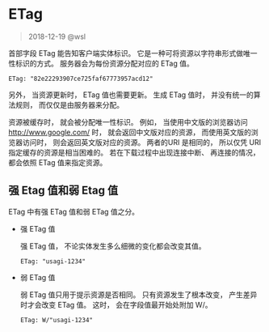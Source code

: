 # ETag

> 2018-12-19 @wsl

首部字段 ETag 能告知客户端实体标识。 它是一种可将资源以字符串形式做唯一性标识的方式。 服务器会为每份资源分配对应的 ETag 值。

```
ETag: "82e22293907ce725faf67773957acd12" 
```

另外， 当资源更新时， ETag 值也需要更新。 生成 ETag 值时， 并没有统一的算法规则， 而仅仅是由服务器来分配。 

资源被缓存时， 就会被分配唯一性标识。 例如， 当使用中文版的浏览器访问 http://www.google.com/ 时， 就会返回中文版对应的资源， 而使用英文版的浏览器访问时， 则会返回英文版对应的资源。 两者的URI 是相同的， 所以仅凭 URI 指定缓存的资源是相当困难的。 若在下载过程中出现连接中断、 再连接的情况， 都会依照 ETag 值来指定资源。

## 强 Etag 值和弱 Etag 值

ETag 中有强 ETag 值和弱 ETag 值之分。

- 强 ETag 值

  强 ETag 值， 不论实体发生多么细微的变化都会改变其值。 

  ```
  ETag: "usagi-1234"
  ```

- 弱 ETag 值

  弱 ETag 值只用于提示资源是否相同。 只有资源发生了根本改变， 产生差异时才会改变 ETag 值。 这时， 会在字段值最开始处附加 W/。 

  ```
  ETag: W/"usagi-1234"
  ```

